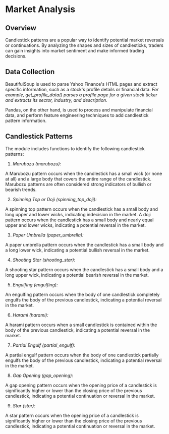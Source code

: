 # Market Analysis

## Overview

Candlestick patterns are a popular way to identify potential market reversals or continuations. By analyzing the shapes and sizes of candlesticks, traders can gain insights into market sentiment and make informed trading decisions.

## Data Collection
BeautifulSoup is used to parse Yahoo Finance's HTML pages and extract specific information, such as a stock's profile details or financial data. 
*For example, get_profile_data() parses a profile page for a given stock ticker and extracts its sector, industry, and description.*

Pandas, on the other hand, is used to process and manipulate financial data, and perform feature engineering techniques to add candlestick pattern information.

## Candlestick Patterns
The module includes functions to identify the following candlestick patterns:

1. *Marubozu (marubozu):* 

A Marubozu pattern occurs when the candlestick has a small wick (or none at all) and a large body that covers the entire range of the candlestick. Marubozu patterns are often considered strong indicators of bullish or bearish trends.


2. *Spinning Top or Doji (spinning_top_doji):* 

A spinning top pattern occurs when the candlestick has a small body and long upper and lower wicks, indicating indecision in the market. A doji pattern occurs when the candlestick has a small body and nearly equal upper and lower wicks, indicating a potential reversal in the market.


3. *Paper Umbrella (paper_umbrella):* 

A paper umbrella pattern occurs when the candlestick has a small body and a long lower wick, indicating a potential bullish reversal in the market.

4. *Shooting Star (shooting_star):*

A shooting star pattern occurs when the candlestick has a small body and a long upper wick, indicating a potential bearish reversal in the market.

5. *Engulfing (engulfing):*

An engulfing pattern occurs when the body of one candlestick completely engulfs the body of the previous candlestick, indicating a potential reversal in the market.

6. *Harami (harami):*

A harami pattern occurs when a small candlestick is contained within the body of the previous candlestick, indicating a potential reversal in the market.

7. *Partial Engulf (partial_engulf):*

A partial engulf pattern occurs when the body of one candlestick partially engulfs the body of the previous candlestick, indicating a potential reversal in the market.

8. *Gap Opening (gap_opening):*

A gap opening pattern occurs when the opening price of a candlestick is significantly higher or lower than the closing price of the previous candlestick, indicating a potential continuation or reversal in the market.

9. *Star (star):*

A star pattern occurs when the opening price of a candlestick is significantly higher or lower than the closing price of the previous candlestick, indicating a potential continuation or reversal in the market.
